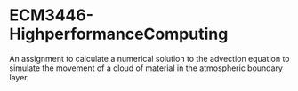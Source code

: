 # ECM3446-HighperformanceComputing
An assignment to calculate a numerical solution to the advection equation to simulate the movement of a cloud of material in the atmospheric boundary layer. 
